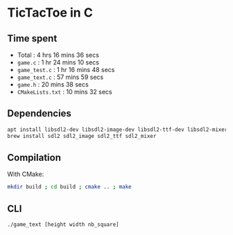 # TicTacToe in C

## Time spent
- Total : 4 hrs 16 mins 36 secs
- `game.c` : 1 hr 24 mins 10 secs
- `game_test.c` : 1 hr 16 mins 48 secs
- `game_text.c` : 57 mins 59 secs
- `game.h` : 20 mins 38 secs
- `CMakeLists.txt` : 10 mins 32 secs

## Dependencies

```bash
apt install libsdl2-dev libsdl2-image-dev libsdl2-ttf-dev libsdl2-mixer-dev # for Linux Debian/Ubuntu
brew install sdl2 sdl2_image sdl2_ttf sdl2_mixer                            # for MacOS
```

## Compilation

With CMake:

```bash
mkdir build ; cd build ; cmake .. ; make
```

## CLI

```bash
./game_text [height width nb_square]
```